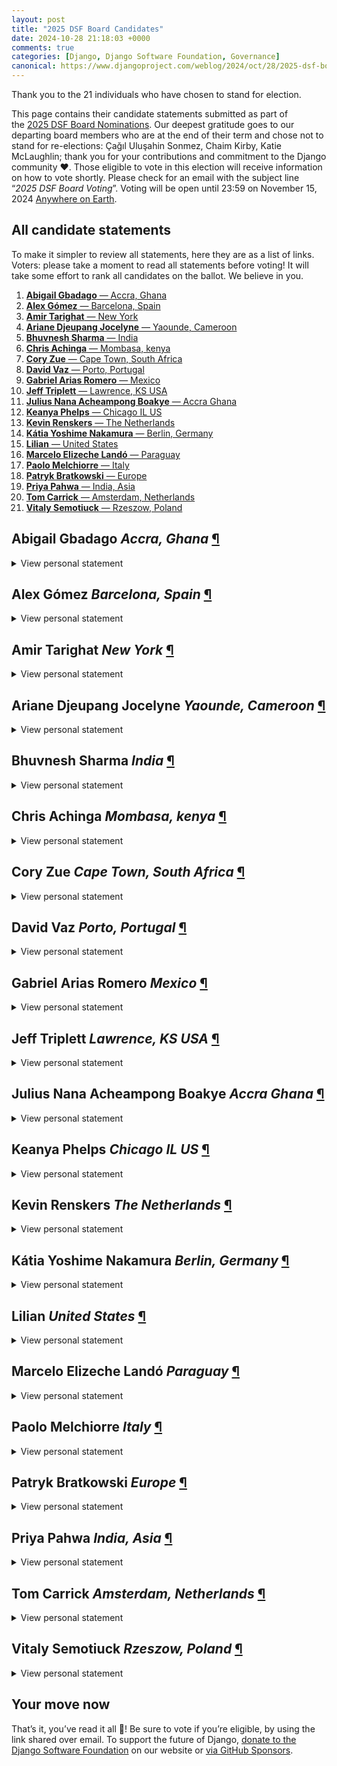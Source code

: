 ```yaml
---
layout: post
title: "2025 DSF Board Candidates"
date: 2024-10-28 21:18:03 +0000
comments: true
categories: [Django, Django Software Foundation, Governance]
canonical: https://www.djangoproject.com/weblog/2024/oct/28/2025-dsf-board-candidates/
---
```


Thank you to the 21 individuals who have chosen to stand for election.

<!-- more -->

This page contains their candidate statements submitted as part of the [2025 DSF Board Nominations](https://www.djangoproject.com/weblog/2024/sep/25/2025-dsf-board-nominations/). Our deepest gratitude goes to our departing board members who are at the end of their term and chose not to stand for re-elections: Çağıl Uluşahin Sonmez, Chaim Kirby, Katie McLaughlin; thank you for your contributions and commitment to the Django community ❤️. Those eligible to vote in this election will receive information on how to vote shortly. Please check for an email with the subject line “_2025 DSF Board Voting_”. Voting will be open until 23:59 on November 15, 2024 [Anywhere on Earth](https://www.timeanddate.com/time/zones/aoe).

## All candidate statements

To make it simpler to review all statements, here they are as a list of links. Voters: please take a moment to read all statements before voting! It will take some effort to rank all candidates on the ballot. We believe in you.

1. [**Abigail Gbadago** — Accra, Ghana](#abigail-gbadago)
2. [**Alex Gómez** — Barcelona, Spain](#alex-gomez)
3. [**Amir Tarighat** — New York](#amir-tarighat)
4. [**Ariane Djeupang Jocelyne** — Yaounde, Cameroon](#ariane-djeupang-jocelyne)
5. [**Bhuvnesh Sharma** — India](#bhuvnesh-sharma)
6. [**Chris Achinga** — Mombasa, kenya](#chris-achinga)
7. [**Cory Zue** — Cape Town, South Africa](#cory-zue)
8. [**David Vaz** — Porto, Portugal](#david-vaz)
9. [**Gabriel Arias Romero** — Mexico](#gabriel-arias-romero)
10. [**Jeff Triplett** — Lawrence, KS USA](#jeff-triplett)
11. [**Julius Nana Acheampong Boakye** — Accra Ghana](#julius-nana-acheampong-boakye)
12. [**Keanya Phelps** — Chicago IL US](#keanya-phelps)
13. [**Kevin Renskers** — The Netherlands](#kevin-renskers)
14. [**Kátia Yoshime Nakamura** — Berlin, Germany](#katia-yoshime-nakamura)
15. [**Lilian** — United States](#lilian)
16. [**Marcelo Elizeche Landó** — Paraguay](#marcelo-elizeche-lando)
17. [**Paolo Melchiorre** — Italy](#paolo-melchiorre)
18. [**Patryk Bratkowski** — Europe](#patryk-bratkowski)
19. [**Priya Pahwa** — India, Asia](#priya-pahwa)
20. [**Tom Carrick** — Amsterdam, Netherlands](#tom-carrick)
21. [**Vitaly Semotiuck** — Rzeszow, Poland](#vitaly-semotiuck)

<section aria-labelledby="abigail-gbadago"><h2 id="abigail-gbadago"><strong>Abigail Gbadago</strong> <i>Accra, Ghana</i> <a class="plink" href="#abigail-gbadago">¶</a></h2><details><summary style="cursor: pointer; display: list-item;">View personal statement</summary><blockquote><p>Hi,</p>

<p>I am Abigail(Afi), a DSF member who has contributed to the Django Ecosystem for about four years. I have held the following positions in the community:</p>

<ul>
<li>Leadership council member for Black Python Devs (current)</li>
<li>Open Source Program Manager for Black Python Devs - I am managing 39 of our community members make their first steps in open source (current)</li>
<li>Programs Team member for DjangoCon US 2024</li>
<li>Contributed in organizing Django Girls Zanzibar (2023) ahead of the first DjangoCon Africa, co-organiser of Django Girls in Kwahu-Ghana (2019), and coach at Django Girls Ho-Ghana; 2018, 2024 and Zanzibar (2023)</li>
<li>DjangoCon US Speaker 2023, you can watch my talk here: <a rel="ugc" href="https://youtu.be/YrlSlOZOkNQ?si=1kyvMAy4PUgZMxhw">Strategies for Handling Conflicts and Rollbacks with Django</a></li>
</ul>

<p>I have extensive experiences with the community, which have contributed to my growth, and I believe serving on the board is a good way to give back. As such, I am positive that I would bring a refreshing perspective to the board and be a good match for community integration with Django.</p>

<p>As a board member, I plan to increase interactions between the DSF and its user base by providing an official mailing list highlighting non-technical and technical updates that will keep Django users up-to-date with current developments and build a relationship with our user base. Through this, I aim to gather djangonauts from everywhere to support creating the next leaders of the Django community.</p>

<p>In addition, I would like to use my experience in fostering Strategic Partnerships and Fundraising in the nonprofit space to help the DSF Fundraising WG find more sponsors for the DSF. While working with a community, I fostered vital partnerships with about 10 organisations, which contributed to reaching our Fundraising and Partnerships goal despite most organisations slashing nonprofit donations.</p>

<p>As such, I believe those skills, coupled with my community experience, will contribute to the growth of the Django Community, especially when we attract sponsors and increase their efforts and visibility on our social media.</p></blockquote></details></section>
<section aria-labelledby="alex-gomez"><h2 id="alex-gomez"><strong>Alex Gómez</strong> <i>Barcelona, Spain</i> <a class="plink" href="#alex-gomez">¶</a></h2><details><summary style="cursor: pointer; display: list-item;">View personal statement</summary><blockquote><p>I began developing with Django at version 1.11 and have been an avid user since. I am a member of <a rel="ugc" href="https://djangonaut.space">Djangonaut Space</a> and was previously a Djangonaut in the program. I’m also an active member of Python Spain and Python Barcelona and have coached at multiple DjangoGirls workshops.</p>

<p>I believe the next few years will be crucial for Django's future. It’s important for us to remain relevant and ensure that Django continues to be a choice for new projects, not just for maintaining existing ones.</p>

<p>The DSF needs an executive director, we’ve reached the limit of what a volunteer board can do or be asked to do. This is my first and main priority for 2025 and I believe without such a change we will struggle to meaningfully advance.</p>

<p>An obstacle to enacting an executive director is the need to expand the foundation's funding and pool of sponsors, and I propose that one of our most effective ways to achieve this is by expanding our communications. Too little of the Django user base is reached by the DSF and other non-official Django communications, leaving a wide userbase who may be very willing to support the project but do not know they can.</p>

<p>In support of these goals, I will also make the website a priority. We’re years into attempting to revamp it, the last successful attempt being a decade ago. The website working group is not yet finalized, an executive director will help us push this forward.</p>

<p>The DSF needs fresh perspectives, and with your support I believe I will bring positive changes to the Django community.</p></blockquote></details></section>
<section aria-labelledby="amir-tarighat"><h2 id="amir-tarighat"><strong>Amir Tarighat</strong> <i>New York</i> <a class="plink" href="#amir-tarighat">¶</a></h2><details><summary style="cursor: pointer; display: list-item;">View personal statement</summary><blockquote><p>Hi DSF board members! My name is Amir Tarighat and I’m a software engineer and long time user of Django. I think since version ~1.8. I live in NYC.</p>

<p>I’m 3x VC backed founder and an active investor, currently I am the CEO of <a rel="ugc" href="https://getagency.com/">Agency</a> which is a Y Combinator backed company.</p>

<p>I’m an expert in cybersecurity and compliance, and have served on several boards including one non-profit and an elected neighborhood council position.</p>

<p>I would love to serve the Django community and help grow its use by helping with fundraising, community events and sponsorships, and with anything security or compliance related. I’d also love to help with anything startup related.</p></blockquote></details></section>
<section aria-labelledby="ariane-djeupang-jocelyne"><h2 id="ariane-djeupang-jocelyne"><strong>Ariane Djeupang Jocelyne</strong> <i>Yaounde, Cameroon</i> <a class="plink" href="#ariane-djeupang-jocelyne">¶</a></h2><details><summary style="cursor: pointer; display: list-item;">View personal statement</summary><blockquote><p>I am Ariane Djeupang, a junior project manager, Community builder and freelance Machine Learning Engineer from Cameroon.</p>
<p>As a young Black African woman in STEM from the francophone region of Africa and an active DSF member, I’ve dedicated my career to fostering inclusivity and representation in the tech community and I am confident that I bring a unique perspective to the table. My extensive experience organizing major events like:</p>
<ul>
<li>DjangoCon US 2024, </li>
<li>DjangoCon Africa 2023, and </li>
<li>PyCon Africa 2020 (as a volunteer) | 2024 (as an IOC member ) has equipped me with the skills and insights needed to drive inclusivity and community engagement.</li>
</ul>
<p>My journey has been fueled by a passion for diversity and representation. I have seen firsthand the incredible impact that inclusive environments can have on underrepresented communities, especially in Africa, and I am dedicated to amplifying these voices within the Django ecosystem. As a mentor in the both the Python and the Django Community, as well as a mentor and community manager at BEL'S AI Initiative in Cameroon, I have empowered many young technologists, fostering a supportive and inclusive community.</p>

<p>I aim to bridge the gap between the DSF Board and our vibrant African community, ensuring that our unique perspectives and needs are heard and addressed. I am committed to being the voice of Africa within the board and representing the board within my community. By voting for me, you are supporting a vision of inclusivity, innovation, and growth for the Django community.</p>
<p>To achieve this, I plan to:</p>
<ul>
<li>Launch official DSF multilingual mentoring programs, targeted at underrepresented groups from Africa, with plans to expand globally.</li>
<li>Introduce the Django Diversity Incubator, offering resources, workshops, scholarships, and global hackathons to underrepresented groups around the world.</li>
<li>Create a Django Open Source Fellows interns role, to welcome new people into code and non-code contributions.</li>
</ul>

<p>Thank you for your consideration.</p></blockquote></details></section>
<section aria-labelledby="bhuvnesh-sharma"><h2 id="bhuvnesh-sharma"><strong>Bhuvnesh Sharma</strong> <i>India</i> <a class="plink" href="#bhuvnesh-sharma">¶</a></h2><details><summary style="cursor: pointer; display: list-item;">View personal statement</summary><blockquote><p>Hi everyone!  I'm excited to throw my hat in the ring for the DSF Board of Directors.</p>

<p>To me, there appears to be a critical component that could benefit from increased attention: social media and marketing. And I believe It's time we start giving Django the social media attention it deserves.</p>
<p>Let's be real: If we master this social media game, Django's reach will explode, and the entire ecosystem will thrive.</p>
<p>The more we boost Django’s presence online, the more up-and-coming developers will flock to it. And with that surge in usage comes the rise of Django-focused communities—stronger, more engaged, and constantly growing.</p>

<p>Now, here’s where it gets exciting: more visibility leads to a snowball effect.</p>
<ul>
<li>Visibility drives growth: More eyes on Django → more users → more contributors</li>
<li>Quality fuels adoption: More contributors → better Django → increased commercial usage</li>
<li>Success attracts support: Increased usage → more sponsors → resources for further expansion</li>
</ul>
<p>Then guess what? We loop back to the start: Django gets bigger, stronger, and better.</p>

<p>Here are few-of-many pointers that I am aiming to start with during my tenure as a board member:</p>
<ul>
<li>Boost Django's presence in Asia through targeted outreach and events.</li>
<li>Launch Django Ambassadors program to recognize influential community members.</li>
<li>Facilitate non-coding contributions to Django (design, content, event organizing).</li>
<li>Create a volunteer layer between the DSF and interested individuals who are eager to contribute to specific working groups (WGs).</li>
<li>Produce engaging social media content similar to Feature Fridays.</li>
</ul>

<p>I am highly motivated to lead Django’s social media and marketing as a Board member. I have more high-level plans and ideas in mind, and I’m focused on finding the right time and people for their execution. Additionally, I would represent the Asia region and bring valuable diversity in the DSF board. You can read more about my plans in the blog here: <a rel="ugc" href="https://devilsautumn.hashnode.dev/making-django-unstoppable-my-plan-to-boost-visibility-and-drive-growth">Making Django Unstoppable: My Plan to Boost Visibility and Drive Growth</a></p>

<p>Now talking about myself, I am a django core contributor and have been involved with DSF for around past 1.5 years as a DSF member. I also did Google Summer of Code with Django in 2023 and mentored in Google Summer of Code 2024 with Django. Apart from code contributions I have contributed to Django in various others ways:</p>

<ul>
<li>I am Co-Chair at the social media WG at DSF. (all the Feature Fridays posts are created by me :) )</li>
<li>I was a navigator at Djangonaut Space’s first session.</li>
<li>I recently started a community called Django India with an aim to popularize Django in India.</li>
</ul>
<p>Excited for what lies ahead!</p></blockquote></details></section>
<section aria-labelledby="chris-achinga"><h2 id="chris-achinga"><strong>Chris Achinga</strong> <i>Mombasa, kenya</i> <a class="plink" href="#chris-achinga">¶</a></h2><details><summary style="cursor: pointer; display: list-item;">View personal statement</summary><blockquote><p>My journey as a software developer has been profoundly shaped by the power of community. From the outset, participating in developer meetups and events, particularly DjangoCon Africa, has not only strengthened my technical skills but also reshaped my understanding of growth—both personal and professional. </p>

<p>Driven by a desire to make a meaningful difference, I am pursuing a position on the Django Software Foundation Board. I bring a commitment to promoting diversity, inclusivity, and accessibility within the Django ecosystem. As a vocal advocate for African and minority communities, I believe my presence on the Board would add a valuable perspective to the DSF’s mission, ensuring that emerging developers from underrepresented backgrounds find opportunities, resources, and community support in Django.</p>

<p>My experience with the Swahilipot Hub Foundation, a Kenyan NGO supporting youth along the coast, has equipped me with essential skills in community engagement and in applying technology for social good. Through this role, I have developed Django-based solutions that empower community self-management—an experience that has reinforced my belief in Django’s potential to uplift communities around the globe. On the DSF Board, I aim to serve not only as a representative for these communities but also as a mentor and technical guide.</p></blockquote></details></section>
<section aria-labelledby="cory-zue"><h2 id="cory-zue"><strong>Cory Zue</strong> <i>Cape Town, South Africa</i> <a class="plink" href="#cory-zue">¶</a></h2><details><summary style="cursor: pointer; display: list-item;">View personal statement</summary><blockquote><p>I’m running for the board because I love Django, I’ve built my career on it, I want to see it succeed for another 20 years, and I think I can help.</p>

<p>My background is as a Django user and educator. I’ve built several successful products on Django, spoken at multiple DjangoCons and PyCons and have published many popular articles and videos about using Django. I currently run a Django boilerplate product that helps people build apps and start businesses on top of Django. I’m also a member of the DSF and the social media working group.</p>

<p>My platform is relatively simple. I don’t want Django to get left behind. I’ve seen old frameworks like Rails and Laravel continually reinvent themselves, bringing new cohorts of web developers into the fold, while Django has largely stayed the same.</p>

<p>Part of the issue is Django’s reluctance to adopt modern technologies— with better front end being at the top of my list. But I don’t have unrealistic aspirations of adding HTMX, Tailwind, or React to Django, so much as starting the conversation about how the Django ecosystem can have a better story for people who want to use those things.</p>

<p>The other part—and the part I hope to help with more—is cultural. Specifically, getting Django to do a better job at selling itself. This means working harder to pitch and position Django as a great, modern framework for building apps. As well as creating more opportunities and incentives for funding Django.</p>

<p>If elected, I’ll try to be a voice on the board that pushes Django forwards, while understanding that I will often get pushed back. Let’s keep Django great for another 20 years!</p></blockquote></details></section>
<section aria-labelledby="david-vaz"><h2 id="david-vaz"><strong>David Vaz</strong> <i>Porto, Portugal</i> <a class="plink" href="#david-vaz">¶</a></h2><details><summary style="cursor: pointer; display: list-item;">View personal statement</summary><blockquote><p>I am a software developer with over 20 years of experience and have been passionate about Django since 2007, starting with version 0.96. Over the years, I have not only built my career around Django and Python, but I have also actively contributed to expanding the Django community. My journey has led me to found a consultancy firm focused on these technologies, and I’ve dedicated my efforts to bringing new developers into the community and fostering its growth.</p>

<p>In 2019, during DjangoCon Europe in Copenhagen, I strongly desired to take my community involvement to the next level. I proposed to organize DjangoCon Europe 2020 in Portugal. Though the pandemic reshaped those plans, I co-organized the first virtual-only DjangoCon Europe in 2020, another virtual edition in 2021, and the first hybrid event in 2022. Our 2022 edition set a new record, with over 500 in-person attendees and 200+ online participants. The experience has been gratifying, and I continue to be actively involved in the community by co-organizing DjangoCon Europe 2024 in Vigo, Spain, and preparing for DjangoCon Europe 2025 in Dublin, Ireland.</p>

<p>In addition to my work with Django, I am deeply committed to the growth of the Python community in Portugal. In 2022, I co-founded PyCon Portugal, intending to host the conference in a different city each year to maximize its reach and impact. The first edition in Porto succeeded, followed by Coimbra in 2023, which attracted participants from over 25 countries. By the time of this election, PyCon Portugal 2024 in Braga will have concluded, furthering our goal of uniting and strengthening the Portuguese Python community.</p>

<p>I am enthusiastic, committed, and pragmatic. In every initiative I’ve taken, I strive to make a positive and meaningful impact, influencing and empowering those around me. My experience organizing large-scale events, building communities, and fostering collaboration can be valuable to the Django Software Foundation.</p>

<p>I look forward to contributing my skills and dedication to help guide the DSF’s efforts in the years ahead.</p></blockquote></details></section>
<section aria-labelledby="gabriel-arias-romero"><h2 id="gabriel-arias-romero"><strong>Gabriel Arias Romero</strong> <i>Mexico</i> <a class="plink" href="#gabriel-arias-romero">¶</a></h2><details><summary style="cursor: pointer; display: list-item;">View personal statement</summary><blockquote><p>solo soy un fan y me encanta el framework</p></blockquote></details></section>
<section aria-labelledby="jeff-triplett"><h2 id="jeff-triplett"><strong>Jeff Triplett</strong> <i>Lawrence, KS USA</i> <a class="plink" href="#jeff-triplett">¶</a></h2><details><summary style="cursor: pointer; display: list-item;">View personal statement</summary><blockquote><p>I'm running for the Django Software Foundation board of directors to help serve the community and reshape the board and foundation. </p>

<p>The key to making the DSF more sustainable is the stability that hiring an Executive Director brings. From day-to-day communications to supporting the Django Fellows to improving our ability to fundraise, everything revolves around having someone whose job is to run and support the foundation. I believe an ED will help Django get a seat to more conversations involving open source and web standards that we get passed over today. </p>

<p>I bring over two decades of non-profit experience, including co-founding DEFNA (the other Django non-profit) and serving on the Python Software Foundation, including leadership roles (Treasurer and Vice Chair). I have also helped organize DjangoCon US for over a decade, and we have seen many community members and leaders grow through that community-building experience. I'm an advisor for Black Python Devs and have been a mentor through the Djangonaut Space project. </p>

<p>I want to revise and revisit our sponsorship plans and fundraising goals. They have not changed much over the years despite companies' needs changing significantly. We did this with the PSF, and it increased the number of developers in resident roles (the PSF's version of Fellows) we could fund. It's time for the DSF to revise our plans. </p>

<p>I want to revise our approach to DjangoCons and other "why aren't they called DjangoCon" community events. Why aren't more of these promoted or listed through the Django website? </p>

<p>I firmly believe in the Campsite Rule: "Always leave the campground cleaner than you found it." I feel good about the mark I have left on the Django and Python communities over this past decade, and I am happy to serve the Django community in a more significant role if given the opportunity. </p></blockquote></details></section>
<section aria-labelledby="julius-nana-acheampong-boakye"><h2 id="julius-nana-acheampong-boakye"><strong>Julius Nana Acheampong Boakye</strong> <i>Accra Ghana</i> <a class="plink" href="#julius-nana-acheampong-boakye">¶</a></h2><details><summary style="cursor: pointer; display: list-item;">View personal statement</summary><blockquote><p>I'm excited to nominate myself for the Django Software Foundation's Board of Directors. With 4 years of experience in the tech industry, I've seen the impact Django can have on a project's success. I've contributed to the community through speaking at conferences, organizers global DjangoCon conference , teaching Django on campuses and am committed to using my skills to help the board make informed decisions.</p>

<p>My goals are to increase diversity and inclusion within the community and improve the overall health and stability of the Django project. If elected, I promise to be an active and engaged member, always putting the needs of the community first.</p>

<p>Thank you for considering my nomination. I'm excited to serve the Django community and contribute to its continued success.</p></blockquote></details></section>
<section aria-labelledby="keanya-phelps"><h2 id="keanya-phelps"><strong>Keanya Phelps</strong> <i>Chicago IL US</i> <a class="plink" href="#keanya-phelps">¶</a></h2><details><summary style="cursor: pointer; display: list-item;">View personal statement</summary><blockquote><p>I am excited to submit my candidacy for the Django Software Foundation (DSF) board. Having transitioned into software development after a career change, I feel like I bring a unique perspective to the challenges and opportunities within the Django ecosystem. I am deeply passionate about diversity, inclusion, and mentorship, </p>
<p>My journey into tech by way of Django, has been shaped by collaboration, continuous learning, and the support of mentors, which is why I am eager to give back to the Django community. I am particularly enthusiastic about contributing to initiatives that promote diverse voices and create inclusive environments where everyone feels empowered too contribute and to leave things better than how they found them.</p>
<p>In addition to my commitment to diversity, I am driven by a love of running projects, research, and collaboration. </p>
<p>As a member of the DSF board, I would bring fresh ideas, a collaborative spirit, and a dedication to making Django an even more inclusive, forward-thinking community.</p></blockquote></details></section>
<section aria-labelledby="kevin-renskers"><h2 id="kevin-renskers"><strong>Kevin Renskers</strong> <i>The Netherlands</i> <a class="plink" href="#kevin-renskers">¶</a></h2><details><summary style="cursor: pointer; display: list-item;">View personal statement</summary><blockquote><p>I’ve been using Django since 2009, and apart from blogging about Django for 15 years, I’ve always been mostly on the sidelines. It’s about time to get more involved with the community, share my experience and expertise, offer my time. I’m mainly interested in the enforcement of the Django trademark and code of conduct, ensuring a healthy community.</p></blockquote></details></section>
<section aria-labelledby="katia-yoshime-nakamura"><h2 id="katia-yoshime-nakamura"><strong>Kátia Yoshime Nakamura</strong> <i>Berlin, Germany</i> <a class="plink" href="#katia-yoshime-nakamura">¶</a></h2><details><summary style="cursor: pointer; display: list-item;">View personal statement</summary><blockquote><p>I am a Software Engineer with over 10 years of experience, working with Django both personally and professionally since 2015. My journey with Django started in 2015 when I attended my first Django Girls event in Brazil. Since then, I’ve built my career around Django, contributing to the community while actively attending, participating in and helping organize Python and Django conferences/events.</p>

<p>In 2018 and 2019, I helped organize PyCon Balkan in Belgrade (Serbia). Since 2016, I've coached and organized Django Girls workshops around the world, including in Rio de Janeiro (Brazil), Budapest (Hungary), Brno (Czechia), Belgrade (Serbia), Porto (Portugal), and Vigo (Spain).</p>

<p>Over the past few years, I've been deeply involved in DjangoCon events, particularly in Europe, where I’ve volunteered and organized Django Girls workshops.</p>

<p>Since 2020, I’ve had the privilege of serving as a board member of the Django Software Foundation (DSF). The pandemic brought us significant challenges, but we've built a resilient team, eager to push Django forward with fresh perspectives and new solutions. I’ve also been involved in the early efforts to shape a long-term plan for future conferences across Europe, focusing on engaging more organizers and selecting host teams earlier - up to two years in advance - for better flexibility and planning. However, there's still more we aim to achieve.</p>

<p>I’d love to keep supporting our Django community as a board member, promoting more diversity and inclusiveness while encouraging collaboration and exciting initiatives.</p></blockquote></details></section>
<section aria-labelledby="lilian"><h2 id="lilian"><strong>Lilian</strong> <i>United States</i> <a class="plink" href="#lilian">¶</a></h2><details><summary style="cursor: pointer; display: list-item;">View personal statement</summary><blockquote><p>I’m Lilian 👋, a DSF Member, Django ORM contributor, and Djangonaut Space Coordinator.</p>

<p>Lots of talent is locked up in the industry simply due to gatekeeping. Let’s improve processes and tap into this pool of talent, so we can move Django forward in the right direction.</p>

<p>The DSF should do more to facilitate the connection between newcomers and maintainers. Let’s create a space where we provide the support system they need to collaborate productively, for technical teams and working groups alike.</p>

<p>We also need to facilitate bolder decision making. For the framework: sponsored features and fundamentals like async support, JIT, type annotations. For the Foundation: more transparency, an Executive Director, a newsletter.</p>

<h3>How can we achieve this?</h3>
<ol>
<li>Coordination with the Steering Council for tech decisions, via a Board Liaison role.</li>
<li>Gather feedback from program organizers to determine gaps that need support.</li>
<li>Facilitate collaboration among newcomers and maintainers.</li>
<li>Better marketing: such as promoting community initiatives.</li>
<li>Documented playbooks! To scale the Working Groups concept.</li>
</ol>
<p>Frustrated by the status quo in the industry, and yet inspired by changes happening to Django, I’m motivated to help more people get involved with Django as code contributors and leaders.</p></blockquote></details></section>
<section aria-labelledby="marcelo-elizeche-lando"><h2 id="marcelo-elizeche-lando"><strong>Marcelo Elizeche Landó</strong> <i>Paraguay</i> <a class="plink" href="#marcelo-elizeche-lando">¶</a></h2><details><summary style="cursor: pointer; display: list-item;">View personal statement</summary><blockquote><h3>Why I’m Running</h3>
<p>Before assisting to DjangoCon US, I saw Django as just part of the larger Python community. But seeing how this community goes above and beyond to support both longtime members and newcomers changed that for me. When others suggested I run for the board, it felt like a way I could give back and share what makes Django special on a global scale.</p>

<h3>A Bit About Me</h3>
<p>I co-founded and organized the Python Paraguay community, starting with our first PyDay in 2015, which was a huge success and sparked a lasting momentum. Since then, I’ve organized meetups, events, workshops, and grown our community to almost two thousand members—the most active tech group in Paraguay! I also used Django for projects that make a difference: <a rel="ugc" href="https://ayudapy.org/">AyudaPy.org</a>, a mutual aid platform during COVID-19 (which I presented at DjangoCon US 2022), and <a rel="ugc" href="https://listahu.org/">Lista Hũ</a>, a tool to protect against scammers, both of which highlight Django’s potential for social good.</p>

<h3>Ideas for Django</h3>

<ul>
<li>Learning Curve: Improving the Django tutorial and expanding learning resources can make Django more accessible and less intimidating for newcomers. Creating more comprehensive, step-by-step guides will empower new developers and ease their journey into Django.</li>
<li>Supporting Global Accessibility: Expanding Django’s reach by focusing on language accessibility and gathering regional feedback is key. Adding questions to the Django Developers Survey on preferred languages and translation quality could help the community prioritize localization efforts, ensuring developers worldwide feel supported in their native languages.</li>
</ul>

<p>I believe this community is on the right path, and it would be an honor to contribute as a board member</p></blockquote></details></section>
<section aria-labelledby="paolo-melchiorre"><h2 id="paolo-melchiorre"><strong>Paolo Melchiorre</strong> <i>Italy</i> <a class="plink" href="#paolo-melchiorre">¶</a></h2><details><summary style="cursor: pointer; display: list-item;">View personal statement</summary><blockquote><p>The Django community is the best one I could be a part of, and since I started using Django, I have seen wonderful initiatives born and thrive within it (e.g., Django Girls+, Djangonaut Space, Django Fellow). We should bring this momentum to other areas as well: fundraising, the website, development sprints, content translations, self-promotion (e.g., release videos), multimedia content (e.g., videos, books, podcasts, photos, …), feedback from Django users, Django's environmental impact.</p>

<p>I think that the Django Software Foundation has the potential to facilitate and promote these initiatives. It also has the authority to relate to other Open Source communities, to seek synergies, and with big corporations, to grow from an economic point of view, being able to pay more people (e.g., Django Fellows, Directors, UI/UX experts, …)</p>

<p>I believe I can give a boost to these initiatives, with my experience in the Django community, and with an original point of view in the Board, as a member of the Italian Python community, and founder of a local community.</p></blockquote></details></section>
<section aria-labelledby="patryk-bratkowski"><h2 id="patryk-bratkowski"><strong>Patryk Bratkowski</strong> <i>Europe</i> <a class="plink" href="#patryk-bratkowski">¶</a></h2><details><summary style="cursor: pointer; display: list-item;">View personal statement</summary><blockquote><p>Hello, Djangonauts!</p>

<p>If you are one of the regulars on the official Django Discord server, my passion and dedication to both the Django community and framework should be no secret. As a helper, I have helped countless other developers use Django successfully. As a moderator, I do my best to ensure that we have a community that we can all be proud to consider our own, regardless of our background. An environment that is inclusive, diverse, and welcoming. To me, it feels like home, and I hope you all feel the same way.</p>

<p>For those I haven't yet had the pleasure to meet on Discord or elsewhere, I hope we do soon.</p>

<p>About me:</p>

<ul>
<li>I have been building on the web since the Geocities days, and have over 17 years of professional experience, meaning I know how to get things done.</li>
<li>I have experience building and managing communities, including forums and subreddits, meaning I can readily help with the technical and human aspects.</li>
<li>I am proactive, and lucky enough to have a lot of flexibility in how I spend my time, meaning I can help turn decisions into action.</li>
<li>I am open-minded, and eager to learn, meaning I am looking forward to working for the community, with the board, rather than wanting to impose my own ideas.</li>
<li>I am a polyglot speaking more than four languages fluently, meaning I feel connections to others, regardless of geographical borders.</li>
</ul>

<p>If elected, my goals will be:</p>

<ul>
<li>Collaborating with the other board members. Django's popularity and stability is a testament to the fantastic work current and past board members and developers have done, and while I may have my own ideas, I would first want to know more about any backlog, plans, or other issues that need to be resolved rather than bring about drastic changes.</li>
<li>Efficiently implementing board decisions. While plans may sometimes forcibly change, they at least need someone to take charge of them. I am happy to lend my technical expertise when required, and deal with other roadblocks.</li>
<li>Community representation. As a fairly visible member of the Django community, I am looking forward to ensuring the community feels represented and heard, and seeing what more we can do to help the community grow.</li>
<li>Increase representation of non-English speakers. While English is the de facto business language, there are other large markets that would benefit from better support.</li>
</ul>

<p>As Django nears twenty years of existence, becoming a board member certainly gives us some big shoes to fill, but between my passion, this amazing community's support, and the time I can dedicate to the position, I am confident that I can help the community continue to thrive, make a tangible difference, and better serve the community we all know and love.</p>

<p>Best regards, and best of luck to all the other applicants,</p>
<p>Pat</p></blockquote></details></section>
<section aria-labelledby="priya-pahwa"><h2 id="priya-pahwa"><strong>Priya Pahwa</strong> <i>India, Asia</i> <a class="plink" href="#priya-pahwa">¶</a></h2><details><summary style="cursor: pointer; display: list-item;">View personal statement</summary><blockquote><p>Balancing code, community, and collaboration, I am actively holding the following position of responsibilities:</p>

<ul>
<li>Co-Chair of the Fundraising Working Group at the Django Software Foundation</li>
<li>Session Organizer of Djangonaut Space</li>
<li>Software Development Engineer (Django backend and Infra) at a wealth tech startup. </li>
<li>2023 SWE intern (Django techstack) under the GitHub Octernships program.</li>
</ul>

<p>Having had the experience of building inclusive student tech communities and organizing numerous meetups and global hackathons as a GitHub Campus Expert, I can bring fresh perspectives to the DSF Board and bridge the currently huge gap between the student community and the potential Django leadership positions. As a DSF Board of Directors, I will push for initiatives to: </p>

<ul>
<li>Build a Django Evangelist Program or a Django Developer Advocacy Working Group</li>
<li>Introduce a dedicated Django track at student hackathons to increase the framework’s visibility amongst budding developers.</li>
<li>Establish a robust DEIB (Diversity, Equity, Inclusion, and Belonging) framework in both theory and practice for DSF</li>
<li>Include subtle subconscious yet impactful details, such as designing the assets of custom merchandise—like stickers—that represent diverse races and backgrounds to ensure everyone feels valued.</li>
<li>Continue driving fundraising efforts to engage potential corporate sponsors with a structured funding roadmap and prospectus that aligns with our community needs.</li>
<li>Develop a one-stop-solution DSF community handbook - an easily accessible guide for newcomers</li>
</ul>

<p>I’m dedicated to bringing the voice of the Asian Indian community to the DSF Board. The lack of DjangoCons and a strong local Django network in this region limits talented individuals from essential growth opportunities. I aim to foster a sense of belonging at the table, expand rewards in exchange for volunteering, and ensure the Django community thrives everywhere, especially in underserved areas with psychological safety and welcoming ways for one and all.</p></blockquote></details></section>
<section aria-labelledby="tom-carrick"><h2 id="tom-carrick"><strong>Tom Carrick</strong> <i>Amsterdam, Netherlands</i> <a class="plink" href="#tom-carrick">¶</a></h2><details><summary style="cursor: pointer; display: list-item;">View personal statement</summary><blockquote><p>Hello! For those that don't know me, I've also been actively contributing features for most of the last decade. I help run the Discord, the accessibility team, and I'm on the fundraising working group. If that sounds like a lot of time commitment already, you're right. If you vote for me I might have to become dormant in some other roles.</p>

<p>But I don't really want to talk about my perspective as a contributor, I want to talk about my experience as a user. I've been using Django since around 2008. We have great batteries for 2008. For 2024? I am not so sure. I feel like we are missing things like:</p>

<ul>
<li>Built in 2FA with WebAuthn / passkeys.</li>
<li>Better serialization to make APIs without needing a second framework.</li>
<li>A better frontend story, whether that's tutorials on integrating frameworks or how to use simpler solutions like HTMX, template components (or all of the above).</li>
<li>A more modern, accessible admin interface with better UX.</li>
<li>Simpler project setup for small projects, including deployment and static files (integrating white noise?).</li>
<li>(type hints maybe?)</li>
<li>I could increase the size of this Wishlist by several factors and still not be done.</li>
</ul>

<p>The reason I believe we're missing these things is simple (and possibly wrong). Django is getting bigger, more mature, and prioritises stability. These are all great things, but they do slow down development when almost all new features are contributed by people volunteering their time.</p>

<p>To fix this, Django needs money, which is why I joined the fundraising group, and then there is the question of spending that money. And for the me the priorities are clear:</p>

<ol>
<li>Spend money to make more money.</li>
<li>Hire more fellows and widen their remit to contributing new features.</li>
</ol>

<p>And that's my "manifesto", if you like.</p></blockquote></details></section>
<section aria-labelledby="vitaly-semotiuck"><h2 id="vitaly-semotiuck"><strong>Vitaly Semotiuck</strong> <i>Rzeszow, Poland</i> <a class="plink" href="#vitaly-semotiuck">¶</a></h2><details><summary style="cursor: pointer; display: list-item;">View personal statement</summary><blockquote><p><a rel="ugc" href="https://www.linkedin.com/in/vitaly-sem/">https://www.linkedin.com/in/vitaly-sem/</a></p></blockquote></details></section>

## Your move now

That’s it, you’ve read it all 🌈!
Be sure to vote if you’re eligible, by using the link shared over email.
To support the future of Django, [donate to the Django Software Foundation](https://www.djangoproject.com/fundraising/) on our website or [via GitHub Sponsors](https://github.com/sponsors/django).

